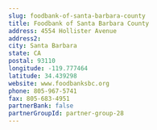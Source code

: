 ```yaml
---
slug: foodbank-of-santa-barbara-county
title: Foodbank of Santa Barbara County
address: 4554 Hollister Avenue
address2: 
city: Santa Barbara
state: CA
postal: 93110
longitude: -119.777464
latitude: 34.439298
website: www.foodbanksbc.org
phone: 805-967-5741
fax: 805-683-4951
partnerBank: false
partnerGroupId: partner-group-28
---
```

